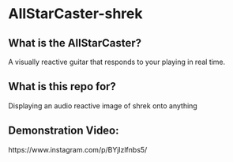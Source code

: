 # AllStarCaster-shrek

<h2> What is the AllStarCaster?</h2>
A visually reactive guitar that responds to your playing in real time.

<h2> What is this repo for?</h2>
Displaying an audio reactive image of shrek onto anything

<h2>Demonstration Video:</h2>
https://www.instagram.com/p/BYjlzlfnbs5/
